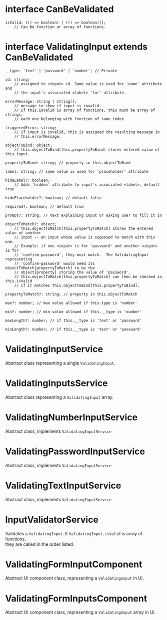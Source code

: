 # interface CanBeValidated

	isValid: (() => boolean) | (() => boolean)[];
		// Can be function or array of functions.


# interface ValidatingInput extends CanBeValidated

    __type: 'text' | 'password' | 'number'; // Private

    id: string;
        // assigned to <input> id. Same value is used for 'name' attribute and  
        // the input's associated <label> 'for' attribute.

	errorMessage: string | string[];
        // message to show if input is invalid.
        // If this.isValid is array of functions, this must be array of strings, 
        // each one belonging with function of same index.

	triggeredError: string;
        // If input is invalid, this is assigned the resulting message in 
        // this.errorMessage.

	objectToBind: object;
        // this.objectToBind[this.propertyToBind] stores entered value of this input

	propertyToBind: string; // property in this.objectToBind

	label: string; // same value is used for 'placeholder' attribute

	hideLabel?: boolean; 
        // Adds 'hidden' attribute to input's associated <label>, default true

	hidePlaceholder?: boolean; // default false

	required?: boolean; // default true

	prompt?: string; // text explaining input or asking user to fill it in

	objectToMatch?: object;
        // this.objectToMatch[this.propertyToMatch] stores the entered value of another
        // input -- an input whose value is supposed to match with this one.
        // Example: if one <input> is for 'password' and another <input> is for 
        // 'confirm-password', they must match.  The ValidatingInput representing 
        // 'confirm-password' would need its objectToMatch[propertyToMatch] to be the 
        // object[property] storing the value of 'password'. 
        // this.objectToMatch[this.propertyToMatch] can then be checked in this.isValid 
        // if it matches this.objectToBind[this.propertyToBind].

	propertyToMatch?: string; // property in this.objectToMatch

	max?: number; // max value allowed if this.type is 'number'

	min?: number; // min value allowed if this.__type is 'number'

	maxLength?: number; // if this.__type is 'text' or 'password'

	minLength?: number; // if this.__type is 'text' or 'password'
	


# ValidatingInputService

Abstract class representing a single `ValidatingInput`.

# ValidatingInputsService

Abstract class representing a `ValidatingInput` array.

# ValidatingNumberInputService

Abstract class, implements `ValidatingInputService`

# ValidatingPasswordInputService

Abstract class, implements `ValidatingInputService`

# ValidatingTextInputService

Abstract class, implements `ValidatingInputService`

# InputValidatorService

Validates a `ValidatingInput`. If `ValidatingInput.isValid` is array of functions,  
they are called in the order listed.

# ValidatingFormInputComponent

Abstract UI component class, representing a `ValidatingInput` in UI.

# ValidatingFormInputsComponent

Abstract UI component class, representing a `ValidatingInput` array in UI.
